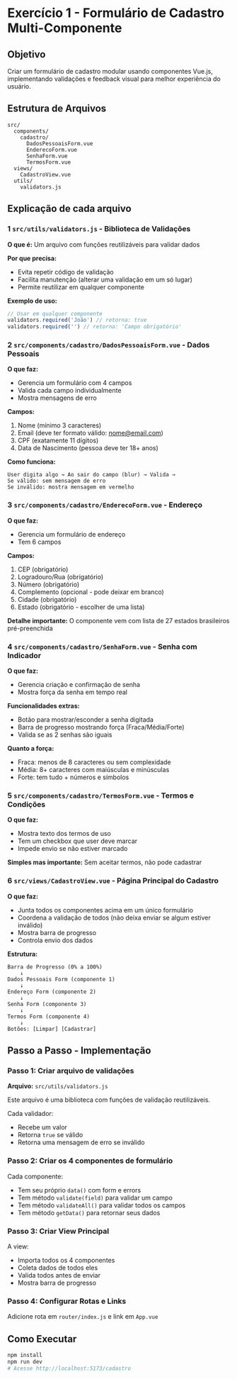 # Exercício 1 - Formulário de Cadastro Multi-Componente

## Objetivo

Criar um formulário de cadastro modular usando componentes Vue.js, implementando validações e feedback visual para melhor experiência do usuário.

## Estrutura de Arquivos

```
src/
  components/
    cadastro/
      DadosPessoaisForm.vue
      EnderecoForm.vue
      SenhaForm.vue
      TermosForm.vue
  views/
    CadastroView.vue
  utils/
    validators.js
```

## Explicação de cada arquivo

### 1️ `src/utils/validators.js` - Biblioteca de Validações

**O que é:** Um arquivo com funções reutilizáveis para validar dados

**Por que precisa:** 
- Evita repetir código de validação
- Facilita manutenção (alterar uma validação em um só lugar)
- Permite reutilizar em qualquer componente

**Exemplo de uso:**
```javascript
// Usar em qualquer componente
validators.required('João') // retorna: true
validators.required('') // retorna: 'Campo obrigatório'
```

### 2️ `src/components/cadastro/DadosPessoaisForm.vue` - Dados Pessoais

**O que faz:**
- Gerencia um formulário com 4 campos
- Valida cada campo individualmente
- Mostra mensagens de erro

**Campos:**
1. Nome (mínimo 3 caracteres)
2. Email (deve ter formato válido: nome@email.com)
3. CPF (exatamente 11 dígitos)
4. Data de Nascimento (pessoa deve ter 18+ anos)

**Como funciona:**
```
User digita algo → Ao sair do campo (blur) → Valida → 
Se válido: sem mensagem de erro
Se inválido: mostra mensagem em vermelho
```

### 3️ `src/components/cadastro/EnderecoForm.vue` - Endereço

**O que faz:**
- Gerencia um formulário de endereço
- Tem 6 campos

**Campos:**
1. CEP (obrigatório)
2. Logradouro/Rua (obrigatório)
3. Número (obrigatório)
4. Complemento (opcional - pode deixar em branco)
5. Cidade (obrigatório)
6. Estado (obrigatório - escolher de uma lista)

**Detalhe importante:** 
O componente vem com lista de 27 estados brasileiros pré-preenchida

### 4️ `src/components/cadastro/SenhaForm.vue` - Senha com Indicador

**O que faz:**
- Gerencia criação e confirmação de senha
- Mostra força da senha em tempo real

**Funcionalidades extras:**
- Botão para mostrar/esconder a senha digitada
- Barra de progresso mostrando força (Fraca/Média/Forte)
- Valida se as 2 senhas são iguais

**Quanto a força:**
- Fraca: menos de 8 caracteres ou sem complexidade
- Média: 8+ caracteres com maiúsculas e minúsculas
- Forte: tem tudo + números e símbolos

### 5️ `src/components/cadastro/TermosForm.vue` - Termos e Condições

**O que faz:**
- Mostra texto dos termos de uso
- Tem um checkbox que user deve marcar
- Impede envio se não estiver marcado

**Simples mas importante:** Sem aceitar termos, não pode cadastrar

### 6 `src/views/CadastroView.vue` - Página Principal do Cadastro

**O que faz:**
- Junta todos os componentes acima em um único formulário
- Coordena a validação de todos (não deixa enviar se algum estiver inválido)
- Mostra barra de progresso
- Controla envio dos dados

**Estrutura:**
```
Barra de Progresso (0% a 100%)
    ↓
Dados Pessoais Form (componente 1)
    ↓
Endereço Form (componente 2)
    ↓
Senha Form (componente 3)
    ↓
Termos Form (componente 4)
    ↓
Botões: [Limpar] [Cadastrar]
```

## Passo a Passo - Implementação

### Passo 1: Criar arquivo de validações

**Arquivo:** `src/utils/validators.js`

Este arquivo é uma biblioteca com funções de validação reutilizáveis.

Cada validador:
- Recebe um valor
- Retorna `true` se válido
- Retorna uma mensagem de erro se inválido

### Passo 2: Criar os 4 componentes de formulário

Cada componente:
- Tem seu próprio `data()` com form e errors
- Tem método `validate(field)` para validar um campo
- Tem método `validateAll()` para validar todos os campos
- Tem método `getData()` para retornar seus dados

### Passo 3: Criar View Principal

A view:
- Importa todos os 4 componentes
- Coleta dados de todos eles
- Valida todos antes de enviar
- Mostra barra de progresso

### Passo 4: Configurar Rotas e Links

Adicione rota em `router/index.js` e link em `App.vue`

## Como Executar

```bash
npm install
npm run dev
# Acesse http://localhost:5173/cadastro
```